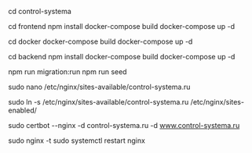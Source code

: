 cd control-systema

cd frontend
npm install
docker-compose build
docker-compose up -d

cd docker
docker-compose build
docker-compose up -d

cd backend
npm install
docker-compose build
docker-compose up -d

npm run migration:run
npm run seed



sudo nano /etc/nginx/sites-available/control-systema.ru

sudo ln -s /etc/nginx/sites-available/control-systema.ru /etc/nginx/sites-enabled/

sudo certbot --nginx -d control-systema.ru -d www.control-systema.ru


sudo nginx -t
sudo systemctl restart nginx
